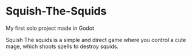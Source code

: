 # Squish-The-Squids
My first solo project made in Godot

Squish The squids is a simple and direct game where you control a cute mage, which shoots spells to destroy squids.
